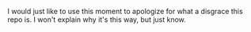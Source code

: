 I would just like to use this moment to apologize for what a disgrace this repo is. I won't explain why it's this way, but just know.
